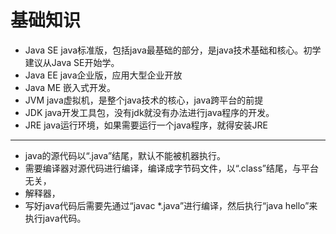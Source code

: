 # 基础知识

- Java SE java标准版，包括java最基础的部分，是java技术基础和核心。初学建议从Java SE开始学。
- Java EE java企业版，应用大型企业开放
- Java ME 嵌入式开发。
- JVM java虚拟机，是整个java技术的核心，java跨平台的前提
- JDK java开发工具包，没有jdk就没有办法进行java程序的开发。
- JRE java运行环境，如果需要运行一个java程序，就得安装JRE

---
- java的源代码以“.java”结尾，默认不能被机器执行。
- 需要编译器对源代码进行编译，编译成字节码文件，以“.class”结尾，与平台无关，
- 解释器，
- 写好java代码后需要先通过“javac *.java”进行编译，然后执行“java hello”来执行java代码。
